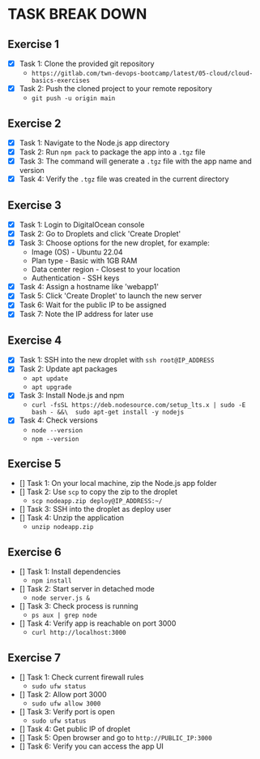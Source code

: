 # TASK BREAK DOWN

## Exercise 1

- [x] Task 1: Clone the provided git repository
  - `https://gitlab.com/twn-devops-bootcamp/latest/05-cloud/cloud-basics-exercises`
- [x] Task 2: Push the cloned project to your remote repository
  - `git push -u origin main`

## Exercise 2

- [x] Task 1: Navigate to the Node.js app directory
- [x] Task 2: Run `npm pack` to package the app into a `.tgz` file
- [x] Task 3: The command will generate a `.tgz` file with the app name and version
- [x] Task 4: Verify the `.tgz` file was created in the current directory

## Exercise 3

- [x] Task 1: Login to DigitalOcean console
- [x] Task 2: Go to Droplets and click 'Create Droplet'
- [x] Task 3: Choose options for the new droplet, for example:
  - Image (OS) - Ubuntu 22.04
  - Plan type - Basic with 1GB RAM
  - Data center region - Closest to your location
  - Authentication - SSH keys
- [x] Task 4: Assign a hostname like 'webapp1'
- [x] Task 5: Click 'Create Droplet' to launch the new server
- [x] Task 6: Wait for the public IP to be assigned
- [x] Task 7: Note the IP address for later use

## Exercise 4

- [x] Task 1: SSH into the new droplet with `ssh root@IP_ADDRESS`
- [x] Task 2: Update apt packages
  - `apt update`
  - `apt upgrade`
- [x] Task 3: Install Node.js and npm
  - `curl -fsSL https://deb.nodesource.com/setup_lts.x | sudo -E bash - &&\ 
  sudo apt-get install -y nodejs`
- [x] Task 4: Check versions
  - `node --version`
  - `npm --version`

## Exercise 5

- [] Task 1: On your local machine, zip the Node.js app folder
- [] Task 2: Use `scp` to copy the zip to the droplet
  - `scp nodeapp.zip deploy@IP_ADDRESS:~/`
- [] Task 3: SSH into the droplet as deploy user
- [] Task 4: Unzip the application
  - `unzip nodeapp.zip`

## Exercise 6

- [] Task 1: Install dependencies
  - `npm install`
- [] Task 2: Start server in detached mode
  - `node server.js &`
- [] Task 3: Check process is running
  - `ps aux | grep node`
- [] Task 4: Verify app is reachable on port 3000
  - `curl http://localhost:3000`

## Exercise 7

- [] Task 1: Check current firewall rules
  - `sudo ufw status`
- [] Task 2: Allow port 3000
  - `sudo ufw allow 3000`
- [] Task 3: Verify port is open
  - `sudo ufw status`
- [] Task 4: Get public IP of droplet
- [] Task 5: Open browser and go to `http://PUBLIC_IP:3000`
- [] Task 6: Verify you can access the app UI
